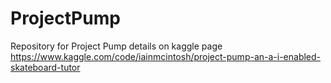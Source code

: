 # ProjectPump
Repository for Project Pump details on kaggle page
https://www.kaggle.com/code/iainmcintosh/project-pump-an-a-i-enabled-skateboard-tutor
